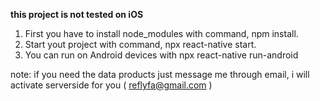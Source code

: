 **this project is not tested on iOS**

1. First you have to install node_modules with command, npm install.
2. Start yout project with command, npx react-native start.
3. You can run on Android devices with npx react-native run-android


note: if you need the data products just message me through email, i will activate serverside for you ( reflyfa@gmail.com )
